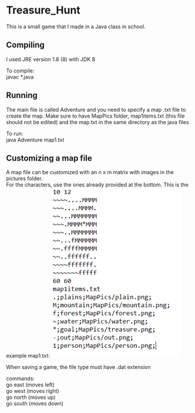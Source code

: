 # Treasure_Hunt
This is a small game that I made in a Java class in school.


## Compiling
I used JRE version 1.8 (8) with JDK 8<br />

To compile:<br />
javac *.java<br />

## Running
The main file is called Adventure and you need to specify a map .txt file to create the map.
Make sure to have MapPics folder, map1items.txt (this file should not be edited) and the map.txt in the same directory as the java files

To run:<br />
java Adventure map1.txt<br />

## Customizing a map file
A map file can be customized with an n x m matrix with images in the pictures folder.<br />
For the characters, use the ones already provided at the bottom. This is the example map1.txt:
![GitHub Logo](MapEx.PNG)

When saving a game, the file type must have .dat extension<br />

commands:<br />
go east (moves left)<br />
go west (moves right)<br />
go north (moves up)<br />
go south (moves down)<br />
